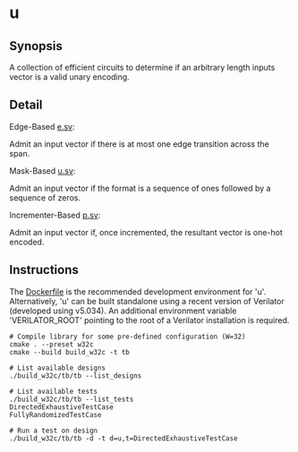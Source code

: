 # u

## Synopsis

A collection of efficient circuits to determine if an arbitrary length inputs vector is a valid unary encoding.

## Detail

Edge-Based [e.sv](./rtl/e/e.sv):

Admit an input vector if there is at most one edge transition across the span.

Mask-Based [u.sv](./rtl/u/u.sv):

Admit an input vector if the format is a sequence of ones followed by a sequence of zeros. 

Incrementer-Based [p.sv](./rtl/p/p.sv):

Admit an input vector if, once incremented, the resultant vector is one-hot encoded.

## Instructions

The [Dockerfile](./.devcontainer/Dockerfile) is the recommended development environment for 'u'. Alternatively, 'u' can be built standalone using a recent version of Verilator (developed using v5.034). An additional environment variable 'VERILATOR_ROOT' pointing to the root of a Verilator installation is required. 

```shell
# Compile library for some pre-defined configuration (W=32)
cmake . --preset w32c
cmake --build build_w32c -t tb

# List available designs
./build_w32c/tb/tb --list_designs

# List available tests
./build_w32c/tb/tb --list_tests
DirectedExhaustiveTestCase
FullyRandomizedTestCase

# Run a test on design
./build_w32c/tb/tb -d -t d=u,t=DirectedExhaustiveTestCase
```

